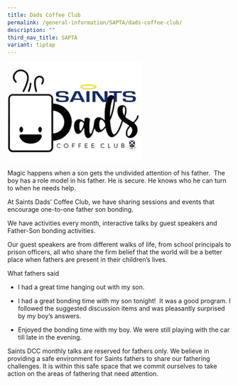 ```yaml
---
title: Dads Coffee Club
permalink: /general-information/SAPTA/dads-coffee-club/
description: ""
third_nav_title: SAPTA
variant: tiptap
---
```

<div class="isomer-image-wrapper">
<img style="width:60%" height="auto" width="100%" src="/images/sapta2.png">
</div>
<p>Magic happens when a son gets the undivided attention of his father.&nbsp;&nbsp;The
boy has a role model in his father. He is secure. He knows who he can turn
to when he needs help.</p>
<p>At Saints Dads’ Coffee Club, we have sharing sessions and events that
encourage one-to-one father son bonding.</p>
<p>We have activities every month, interactive talks by guest speakers and
Father-Son bonding activities.</p>
<p>Our guest speakers are from different walks of life, from school principals
to prison officers, all who share the firm belief that the world will be
a better place when fathers are present in their children’s lives.</p>
<p>What fathers said</p>
<ul>
<li>
<p>I had a great time hanging out with my son.</p>
</li>
<li>
<p>I had a great bonding time with my son tonight!&nbsp;&nbsp;It was a good
program. I followed the suggested discussion items and was pleasantly surprised
by my boy’s answers.</p>
</li>
<li>
<p>Enjoyed the bonding time with my boy. We were still playing with the car
till late in the evening.</p>
</li>
</ul>
<p>Saints DCC monthly talks are reserved for fathers only. We believe in
providing a safe environment for Saints fathers to share our fathering
challenges. It is within this safe space that we commit ourselves to&nbsp;take
action&nbsp;on the areas of fathering that need attention.</p>